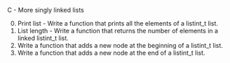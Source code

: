 C - More singly linked lists

0. Print list - Write a function that prints all the elements of a listint_t list.
1. List length - Write a function that returns the number of elements in a linked listint_t list.
2. Write a function that adds a new node at the beginning of a listint_t list.
3. Write a function that adds a new node at the end of a listint_t list.
